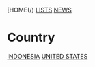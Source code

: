 [HOME(/)
[LISTS](/lists)
[NEWS](..)

# Country
[INDONESIA](indonesia)
[UNITED STATES](united-states)